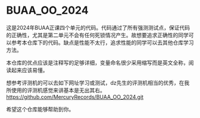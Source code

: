 # BUAA_OO_2024

这是2024年BUAA正课四个单元的代码。代码通过了所有强测测试点，保证代码的正确性，尤其是第二单元不会有任何死锁情况产生。故想要追求正确性的同学可以参考本仓库下的代码。缺点是性能不太行，追求性能的同学可以去其他仓库学习方法。

本仓库的优点应该是注释写的足够详细，变量命名很少采用缩写而是英文全称，阅读起来应该易懂。

想参考评测机的可以去如下网址学习或测试，dz先生的评测机相当的优秀，在我所使用的评测机感觉来讲基本是无出其右。https://github.com/MercuryRecords/BUAA_OO_2024.git

希望这个仓库能够帮助到你。

